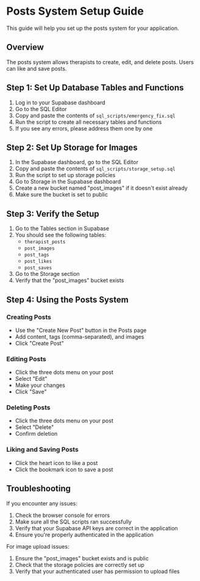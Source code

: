 # Posts System Setup Guide

This guide will help you set up the posts system for your application.

## Overview

The posts system allows therapists to create, edit, and delete posts. Users can like and save posts.

## Step 1: Set Up Database Tables and Functions

1. Log in to your Supabase dashboard
2. Go to the SQL Editor
3. Copy and paste the contents of `sql_scripts/emergency_fix.sql`
4. Run the script to create all necessary tables and functions
5. If you see any errors, please address them one by one

## Step 2: Set Up Storage for Images

1. In the Supabase dashboard, go to the SQL Editor
2. Copy and paste the contents of `sql_scripts/storage_setup.sql`
3. Run the script to set up storage policies
4. Go to Storage in the Supabase dashboard
5. Create a new bucket named "post_images" if it doesn't exist already
6. Make sure the bucket is set to public

## Step 3: Verify the Setup

1. Go to the Tables section in Supabase
2. You should see the following tables:
   - `therapist_posts`
   - `post_images`
   - `post_tags`
   - `post_likes`
   - `post_saves`
3. Go to the Storage section
4. Verify that the "post_images" bucket exists

## Step 4: Using the Posts System

### Creating Posts
- Use the "Create New Post" button in the Posts page
- Add content, tags (comma-separated), and images
- Click "Create Post"

### Editing Posts
- Click the three dots menu on your post
- Select "Edit"
- Make your changes
- Click "Save"

### Deleting Posts
- Click the three dots menu on your post
- Select "Delete"
- Confirm deletion

### Liking and Saving Posts
- Click the heart icon to like a post
- Click the bookmark icon to save a post

## Troubleshooting

If you encounter any issues:

1. Check the browser console for errors
2. Make sure all the SQL scripts ran successfully
3. Verify that your Supabase API keys are correct in the application
4. Ensure you're properly authenticated in the application

For image upload issues:
1. Ensure the "post_images" bucket exists and is public
2. Check that the storage policies are correctly set up
3. Verify that your authenticated user has permission to upload files 